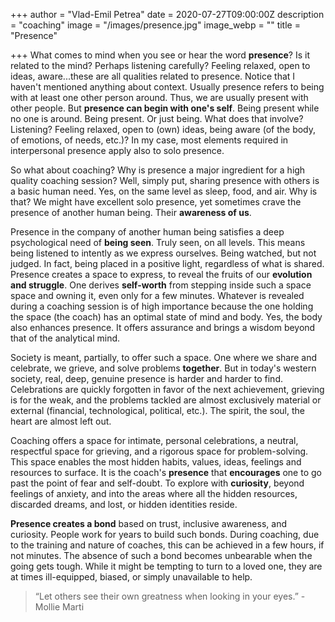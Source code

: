 +++
author = "Vlad-Emil Petrea"
date = 2020-07-27T09:00:00Z
description = "coaching"
image = "/images/presence.jpg"
image_webp = ""
title = "Presence"

+++
What comes to mind when you see or hear the word **presence**? Is it related to the mind? Perhaps listening carefully? Feeling relaxed, open to ideas, aware...these are all qualities related to presence. Notice that I haven't mentioned anything about context. Usually presence refers to being with at least one other person around. Thus, we are usually present with other people. But **presence can begin with one's self**. Being present while no one is around. Being present. Or just being. What does that involve? Listening? Feeling relaxed, open to (own) ideas, being aware (of the body, of emotions, of needs, etc.)? In my case, most elements required in interpersonal presence apply also to solo presence.

So what about coaching? Why is presence a major ingredient for a high quality coaching session? Well, simply put, sharing presence with others is a basic human need. Yes, on the same level as sleep, food, and air. Why is that? We might have excellent solo presence, yet sometimes crave the presence of another human being. Their **awareness of us**.

Presence in the company of another human being satisfies a deep psychological need of **being seen**. Truly seen, on all levels. This means being listened to intently as we express ourselves. Being watched, but not judged. In fact, being placed in a positive light, regardless of what is shared. Presence creates a space to express, to reveal the fruits of our **evolution and struggle**. One derives **self-worth** from stepping inside such a space space and owning it, even only for a few minutes. Whatever is revealed during a coaching session is of high importance because the one holding the space (the coach) has an optimal state of mind and body. Yes, the body also enhances presence. It offers assurance and brings a wisdom beyond that of the analytical mind.

Society is meant, partially, to offer such a space. One where we share and celebrate, we grieve, and solve problems **together**. But in today's western society, real, deep, genuine presence is harder and harder to find. Celebrations are quickly forgotten in favor of the next achievement, grieving is for the weak, and the problems tackled are almost exclusively material or external (financial, technological, political, etc.). The spirit, the soul, the heart are almost left out.

Coaching offers a space for intimate, personal celebrations, a neutral, respectful space for grieving, and a rigorous space for problem-solving. This space enables the most hidden habits, values, ideas, feelings and resources to surface. It is the coach's **presence** that **encourages** one to go past the point of fear and self-doubt. To explore with **curiosity**, beyond feelings of anxiety, and into the areas where all the hidden resources, discarded dreams, and lost, or hidden identities reside.

**Presence creates a bond** based on trust, inclusive awareness, and curiosity. People work for years to build such bonds. During coaching, due to the training and nature of coaches, this can be achieved in a few hours, if not minutes. The absence of such a bond becomes unbearable when the going gets tough. While it might be tempting to turn to a loved one, they are at times ill-equipped, biased, or simply unavailable to help.

> “Let others see their own greatness when looking in your eyes.” - Mollie Marti